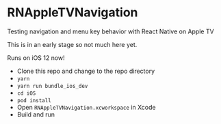 # RNAppleTVNavigation
Testing navigation and menu key behavior with React Native on Apple TV

This is in an early stage so not much here yet.

Runs on iOS 12 now!

- Clone this repo and change to the repo directory
- `yarn`
- `yarn run bundle_ios_dev`
- `cd iOS`
- `pod install`
- Open `RNAppleTVNavigation.xcworkspace` in Xcode
- Build and run


